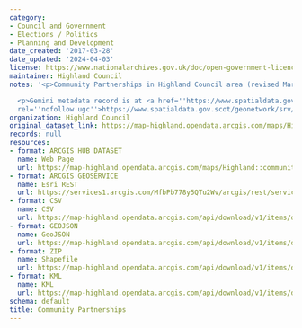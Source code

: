 ```yaml
---
category:
- Council and Government
- Elections / Politics
- Planning and Development
date_created: '2017-03-28'
date_updated: '2024-04-03'
license: https://www.nationalarchives.gov.uk/doc/open-government-licence/version/3/
maintainer: Highland Council
notes: '<p>Community Partnerships in Highland Council area (revised March 2017).</p>

  <p>Gemini metadata record is at <a href=''https://www.spatialdata.gov.scot/geonetwork/srv/eng/catalog.search#/metadata/55254015-cf99-4021-a9be-cdc3c9b40358''
  rel=''nofollow ugc''>https://www.spatialdata.gov.scot/geonetwork/srv/eng/catalog.search#/metadata/55254015-cf99-4021-a9be-cdc3c9b40358</a>.</p>'
organization: Highland Council
original_dataset_link: https://map-highland.opendata.arcgis.com/maps/Highland::community-partnerships
records: null
resources:
- format: ARCGIS HUB DATASET
  name: Web Page
  url: https://map-highland.opendata.arcgis.com/maps/Highland::community-partnerships
- format: ARCGIS GEOSERVICE
  name: Esri REST
  url: https://services1.arcgis.com/MfbPb778y5QTu2Wv/arcgis/rest/services/CommunityPartnerships/FeatureServer/0
- format: CSV
  name: CSV
  url: https://map-highland.opendata.arcgis.com/api/download/v1/items/d32e10b6d44043098f3f4fb5c31785f3/csv?layers=0
- format: GEOJSON
  name: GeoJSON
  url: https://map-highland.opendata.arcgis.com/api/download/v1/items/d32e10b6d44043098f3f4fb5c31785f3/geojson?layers=0
- format: ZIP
  name: Shapefile
  url: https://map-highland.opendata.arcgis.com/api/download/v1/items/d32e10b6d44043098f3f4fb5c31785f3/shapefile?layers=0
- format: KML
  name: KML
  url: https://map-highland.opendata.arcgis.com/api/download/v1/items/d32e10b6d44043098f3f4fb5c31785f3/kml?layers=0
schema: default
title: Community Partnerships
---
```

